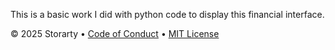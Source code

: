 This is a basic work I did with python code to display this financial interface.

&copy; 2025 Storarty &bull; [Code of Conduct](https://www.contributor-covenant.org/version/2/1/code_of_conduct/code_of_conduct.md) &bull; [MIT License](https://gh.io/mit)
